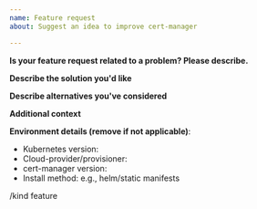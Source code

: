 ```yaml
---
name: Feature request
about: Suggest an idea to improve cert-manager

---
```


**Is your feature request related to a problem? Please describe.**
<!--A clear and concise description of what the problem is-->

**Describe the solution you'd like**
<!--A clear and concise description of what you want to happen.-->

**Describe alternatives you've considered**
<!--A clear and concise description of any alternative solutions or features you've considered.-->

**Additional context**
<!--Add any other context about the feature request here.-->

**Environment details (remove if not applicable)**:
- Kubernetes version:
- Cloud-provider/provisioner:
- cert-manager version: 
- Install method: e.g., helm/static manifests


/kind feature
